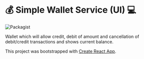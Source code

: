 # 💰 Simple Wallet Service (UI) 💻

![Packagist](https://img.shields.io/packagist/l/doctrine/orm.svg) 

Wallet which will allow credit, debit of amount and cancellation of debit/credit transactions and shows current balance.

This project was bootstrapped with [Create React App](https://github.com/facebookincubator/create-react-app).
